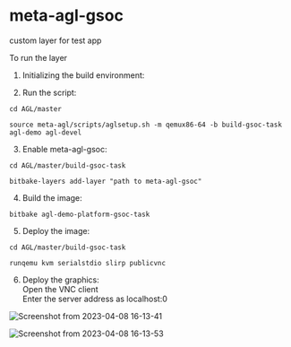 # meta-agl-gsoc
custom layer for test app


To run the layer

1. Initializing the build environment:

2. Run the script: 
```shell
cd AGL/master
```
```shell
source meta-agl/scripts/aglsetup.sh -m qemux86-64 -b build-gsoc-task agl-demo agl-devel 
```

3. Enable meta-agl-gsoc: 
```shell
cd AGL/master/build-gsoc-task 
```
```shell
bitbake-layers add-layer "path to meta-agl-gsoc" 
```
4. Build the image: 
```shell
bitbake agl-demo-platform-gsoc-task 
```

5. Deploy the image: 
```shell
cd AGL/master/build-gsoc-task 
```
```shell
runqemu kvm serialstdio slirp publicvnc 
```

6. Deploy the graphics: \
  Open the VNC client \
  Enter the server address as localhost:0 
  
![Screenshot from 2023-04-08 16-13-41](https://user-images.githubusercontent.com/96018337/230718782-8a0bb398-3bd3-4de7-9030-46d27022ff9e.png)

![Screenshot from 2023-04-08 16-13-53](https://user-images.githubusercontent.com/96018337/230718786-3ab52a76-8e20-47e9-9004-4a78c803de7e.png)
